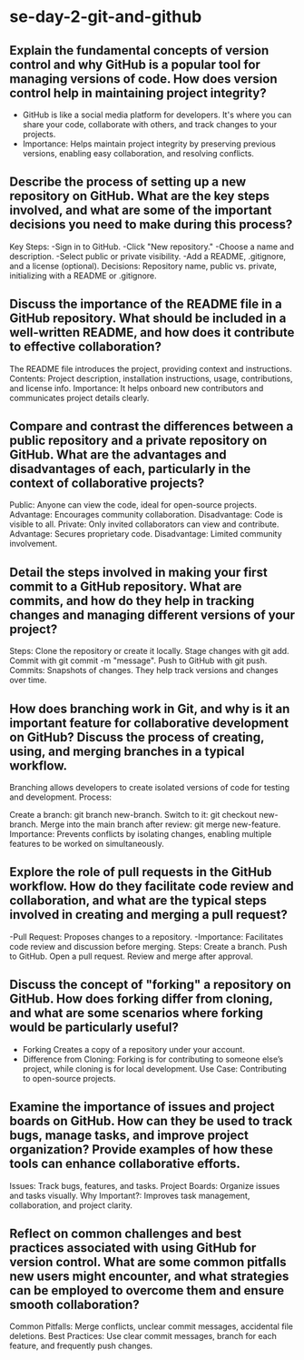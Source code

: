 # se-day-2-git-and-github
## Explain the fundamental concepts of version control and why GitHub is a popular tool for managing versions of code. How does version control help in maintaining project integrity?
- GitHub is like a social media platform for developers. It's where you can share your code, collaborate with others, and track changes to your projects.
- Importance: Helps maintain project integrity by preserving previous versions, enabling easy collaboration, and resolving conflicts.
## Describe the process of setting up a new repository on GitHub. What are the key steps involved, and what are some of the important decisions you need to make during this process?
Key Steps:
-Sign in to GitHub.
-Click "New repository."
-Choose a name and description.
-Select public or private visibility.
-Add a README, .gitignore, and a license (optional).
Decisions: Repository name, public vs. private, initializing with a README or .gitignore.

## Discuss the importance of the README file in a GitHub repository. What should be included in a well-written README, and how does it contribute to effective collaboration?
The README file introduces the project, providing context and instructions.
Contents: Project description, installation instructions, usage, contributions, and license info.
Importance: It helps onboard new contributors and communicates project details clearly.
## Compare and contrast the differences between a public repository and a private repository on GitHub. What are the advantages and disadvantages of each, particularly in the context of collaborative projects?
Public: Anyone can view the code, ideal for open-source projects.
Advantage: Encourages community collaboration.
Disadvantage: Code is visible to all.
Private: Only invited collaborators can view and contribute.
Advantage: Secures proprietary code.
Disadvantage: Limited community involvement.

## Detail the steps involved in making your first commit to a GitHub repository. What are commits, and how do they help in tracking changes and managing different versions of your project?
Steps:
Clone the repository or create it locally.
Stage changes with git add.
Commit with git commit -m "message".
Push to GitHub with git push.
Commits: Snapshots of changes. They help track versions and changes over time.
## How does branching work in Git, and why is it an important feature for collaborative development on GitHub? Discuss the process of creating, using, and merging branches in a typical workflow.
Branching allows developers to create isolated versions of code for testing and development.
Process:

Create a branch: git branch new-branch.
Switch to it: git checkout new-branch.
Merge into the main branch after review: git merge new-feature.
Importance: Prevents conflicts by isolating changes, enabling multiple features to be worked on simultaneously.
## Explore the role of pull requests in the GitHub workflow. How do they facilitate code review and collaboration, and what are the typical steps involved in creating and merging a pull request?
-Pull Request: Proposes changes to a repository.
-Importance: Facilitates code review and discussion before merging.
Steps:
Create a branch.
Push to GitHub.
Open a pull request.
Review and merge after approval.
## Discuss the concept of "forking" a repository on GitHub. How does forking differ from cloning, and what are some scenarios where forking would be particularly useful?
- Forking Creates a copy of a repository under your account.
- Difference from Cloning: Forking is for contributing to someone else’s project, while cloning is for local development.
Use Case: Contributing to open-source projects.
## Examine the importance of issues and project boards on GitHub. How can they be used to track bugs, manage tasks, and improve project organization? Provide examples of how these tools can enhance collaborative efforts.
Issues: Track bugs, features, and tasks.
Project Boards: Organize issues and tasks visually.
Why Important?: Improves task management, collaboration, and project clarity.
## Reflect on common challenges and best practices associated with using GitHub for version control. What are some common pitfalls new users might encounter, and what strategies can be employed to overcome them and ensure smooth collaboration?
Common Pitfalls: Merge conflicts, unclear commit messages, accidental file deletions.
Best Practices: Use clear commit messages, branch for each feature, and frequently push changes.
